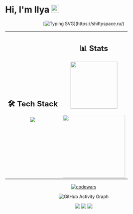 # Hi, I'm Ilya <img src="https://media.giphy.com/media/hvRJCLFzcasrR4ia7z/giphy.gif" width="25px">

<div align="center">

[![Typing SVG](https://readme-typing-svg.herokuapp.com?font=Fira+Code&size=20&duration=3000&pause=1000&color=00F723&center=true&vCenter=true&width=435&lines=Web+Developer+%7C+DevOps+%7C+Click_here!)](https://shiftyspace.ru/)

</div>

<table border="0" align="center">
  <tr>
    <td align="center">
      <h2>🛠️ Tech Stack</h2>
      <img src="https://skillicons.dev/icons?i=ts,js,py,react,go,java,cpp,html,css,django,fastapi,docker,git,selenium,jest&perline=4" />
    </td>
    <td align="center">
      <h2>📊 Stats</h2>
      <img height="150em" src="https://shiftystats.vercel.app/api?username=ShiftyX1&include_all_commits=true&user=ShiftyX1&count_private=true&show_icons=true&theme=dark&hide_border=true&hide_title=true"/>
      <br><br>
      <img height="200em" src="https://github-readme-stats.vercel.app/api/top-langs?username=ShiftyX1&theme=neon&count_private=true&layout=compact&langs_count=15&hide_border=true&hide=shell,html,css,jinja,kvlang,dockerfile,powershell,mako"/>
    </td>
  </tr>
</table>

<div align="center">
  
[![codewars](https://www.codewars.com/users/ShiftyX/badges/small)](https://www.codewars.com/users/ShiftyX)

</div>

<p align="center">
  <img src="https://github-readme-activity-graph.vercel.app/graph?username=ShiftyX1&theme=github-compact&hide_border=true&height=500" alt="GitHub Activity Graph" />
</p>

<p align="center">
  <a href="https://t.me/shiftyx_Ilya"><img src="https://img.shields.io/badge/Telegram-2CA5E0?style=flat-square&logo=telegram&logoColor=white"/></a>
  <a href="https://open.spotify.com/user/31bwzccwnhtvyp2q4uvqf24rrk2q?si=dc6c4ed4fe0a4796"><img src="https://img.shields.io/badge/Spotify-1ED760?style=flat-square&logo=spotify&logoColor=white"/></a>
  <img src="https://komarev.com/ghpvc/?username=ShiftyX1&color=blueviolet&style=flat-square"/>
</p>
